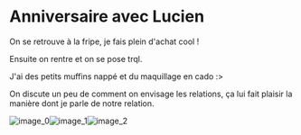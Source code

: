 # Anniversaire avec Lucien
On se retrouve à la fripe, je fais plein d'achat cool !

Ensuite on rentre et on se pose trql.

J'ai des petits muffins nappé et du maquillage en cado :>

On discute un peu de comment on envisage les relations, ça lui fait plaisir la manière dont je parle de notre relation.

![image_0](images/image_45.jpg)![image_1](images/image_46.jpg)![image_2](images/image_47.jpg)
